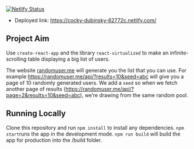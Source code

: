 [![Netlify Status](https://api.netlify.com/api/v1/badges/0a6daaaa-56a2-4420-ad81-85817ea5c60c/deploy-status)](https://app.netlify.com/sites/cocky-dubinsky-62772c/deploys)

- Deployed link: https://cocky-dubinsky-62772c.netlify.com/

## Project Aim
Use `create-react-app` and the library `react-virtualized` to make an infinite-scrolling table displaying a big list of users.

The website [randomuser.me](randomuser.me) will generate you the list that you can use. For example https://randomuser.me/api/?results=10&seed=abc will give you a page of 10 randomly generated users. We add a `seed` so when we fetch another page of results (https://randomuser.me/api/?page=2&results=10&seed=abc), we’re drawing from the same random pool.

## Running Locally
Clone this repository and run `npm install` to install any dependencies. `npm start`runs the app in the development mode. `npm run build` will build the app for production into the /build folder.
